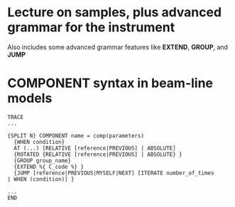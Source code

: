 # Lecture on samples, plus advanced grammar for the instrument

Also includes some advanced grammar features like **EXTEND**, **GROUP**, and **JUMP**
# COMPONENT syntax in beam-line models

```
TRACE
...

{SPLIT N} COMPONENT name = comp(parameters) 
  {WHEN condition}
  AT (...) [RELATIVE [reference|PREVIOUS] | ABSOLUTE]
  {ROTATED {RELATIVE [reference|PREVIOUS] | ABSOLUTE} }
  {GROUP group_name}
  {EXTEND %{ C_code %} }
  {JUMP [reference|PREVIOUS|MYSELF|NEXT] [ITERATE number_of_times
| WHEN (condition)] }

...
END
```
